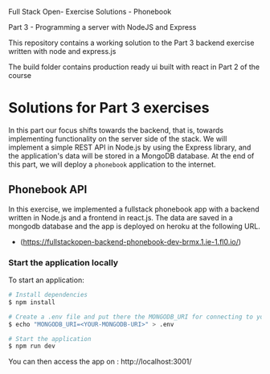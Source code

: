 Full Stack Open- Exercise Solutions - Phonebook

Part 3 - Programming a server with NodeJS and Express

This repository contains a working solution to the Part 3 backend exercise written with node and express.js

The build folder contains production ready ui built with react in Part 2 of the course

# Solutions for Part 3 exercises

In this part our focus shifts towards the backend, that is, towards implementing functionality on the server side of the stack. We will implement a simple REST API in Node.js by using the Express library, and the application's data will be stored in a MongoDB database. At the end of this part, we will deploy a `phonebook` application to the internet.

## Phonebook API

In this exercise, we implemented a fullstack phonebook app with a backend written in Node.js and a frontend in react.js. The data are saved in a mongodb database and the app is deployed on heroku at the following URL.

- (https://fullstackopen-backend-phonebook-dev-brmx.1.ie-1.fl0.io/)

### Start the application locally

To start an application:

```bash
# Install dependencies
$ npm install

# Create a .env file and put there the MONGODB_URI for connecting to your mongodb database
$ echo "MONGODB_URI=<YOUR-MONGODB-URI>" > .env

# Start the application
$ npm run dev
```

You can then access the app on : http://localhost:3001/